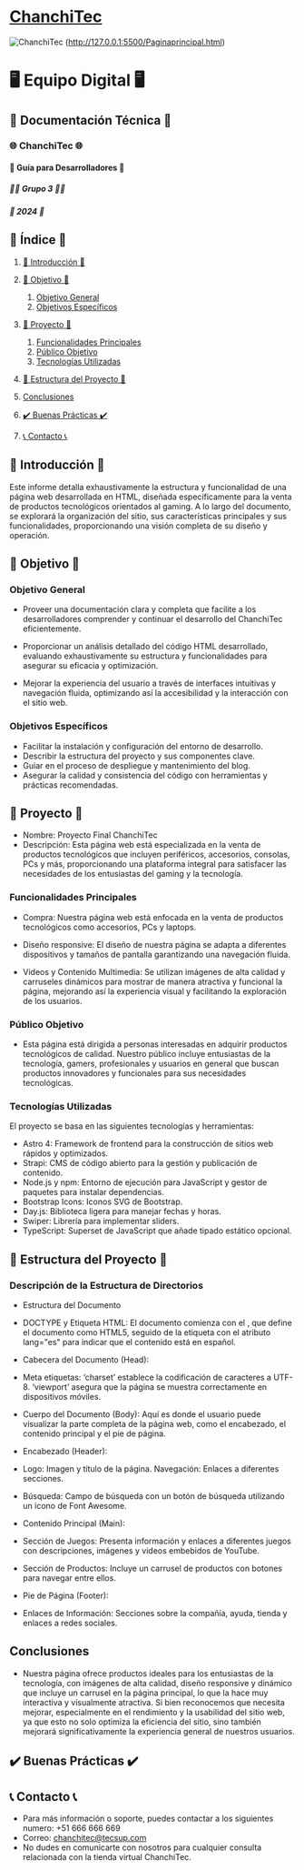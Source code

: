 # [ChanchiTec](http://127.0.0.1:5500/Paginaprincipal.html)

![ChanchiTec](https://i.postimg.cc/xdyZQgFR/Captura-de-pantalla-2024-07-08-021759.png)
(http://127.0.0.1:5500/Paginaprincipal.html)

# 🖥️ Equipo Digital 🖥️

## 📄 Documentación Técnica 📄

### 🌐 ChanchiTec 🌐
#### 📄 Guía para Desarrolladores 📄

##### 🧑‍💻 Grupo 3 🧑‍💻
##### 📅 2024 📅

## 📑 Índice 📑
1. [📄 Introducción 📄](#📄-introducción-📄)
2. [🎯 Objetivo 🎯](#🎯-objetivo-🎯)
   1. [Objetivo General](#objetivo-general)
   2. [Objetivos Específicos](#objetivos-específicos)
3. [🚀 Proyecto 🚀](#🚀-proyecto-🚀)
   1. [Funcionalidades Principales](#funcionalidades-principales)
   2. [Público Objetivo](#público-objetivo)
   3. [Tecnologías Utilizadas](#tecnologías-utilizadas)
4. [📂 Estructura del Proyecto 📂](#📂-estructura-del-proyecto-📂)

5. [Conclusiones](#Conclusiones)
6. [✔️ Buenas Prácticas ✔️](#✔️-buenas-prácticas-✔️)
7. [📞 Contacto 📞](#📞-contacto-📞)

## 📄 Introducción 📄

Este informe detalla exhaustivamente la estructura y funcionalidad de una página web desarrollada en HTML, diseñada específicamente para la venta de productos tecnológicos orientados al gaming. A lo largo del documento, se explorará la organización del sitio, sus características principales y sus funcionalidades, proporcionando una visión completa de su diseño y operación.

## 🎯 Objetivo 🎯

### Objetivo General
- Proveer una documentación clara y completa que facilite a los desarrolladores comprender y continuar el desarrollo del ChanchiTec eficientemente.

- Proporcionar un análisis detallado del código HTML desarrollado, evaluando exhaustivamente su estructura y funcionalidades para asegurar su eficacia y optimización.

- Mejorar la experiencia del usuario a través de interfaces intuitivas y navegación fluida, optimizando así la accesibilidad y la interacción con el sitio web.


### Objetivos Específicos
- Facilitar la instalación y configuración del entorno de desarrollo.
- Describir la estructura del proyecto y sus componentes clave.
- Guiar en el proceso de despliegue y mantenimiento del blog.
- Asegurar la calidad y consistencia del código con herramientas y prácticas recomendadas.

## 🚀 Proyecto 🚀
- Nombre: Proyecto Final ChanchiTec
- Descripción: Esta página web está especializada en la venta de productos tecnológicos que incluyen periféricos, accesorios, consolas, PCs y más, proporcionando una plataforma integral para satisfacer las necesidades de los entusiastas del gaming y la tecnología.

### Funcionalidades Principales
- Compra: Nuestra página web está enfocada en la venta de productos tecnológicos como accesorios, PCs y laptops. 

- Diseño responsive: El diseño de nuestra página se adapta a diferentes dispositivos y tamaños de pantalla garantizando una navegación fluida.

- Videos y Contenido Multimedia: Se utilizan imágenes de alta calidad y carruseles dinámicos para mostrar de manera atractiva y funcional la página, mejorando así la experiencia visual y facilitando la exploración de los usuarios.


### Público Objetivo
- Esta página está dirigida a personas interesadas en adquirir productos tecnológicos de calidad. Nuestro público incluye entusiastas de la tecnología, gamers, profesionales y usuarios en general que buscan productos innovadores y funcionales para sus necesidades tecnológicas.

### Tecnologías Utilizadas
El proyecto se basa en las siguientes tecnologías y herramientas:
- Astro 4: Framework de frontend para la construcción de sitios web rápidos y optimizados.
- Strapi: CMS de código abierto para la gestión y publicación de contenido.
- Node.js y npm: Entorno de ejecución para JavaScript y gestor de paquetes para instalar dependencias.
- Bootstrap Icons: Iconos SVG de Bootstrap.
- Day.js: Biblioteca ligera para manejar fechas y horas.
- Swiper: Librería para implementar sliders.
- TypeScript: Superset de JavaScript que añade tipado estático opcional.

## 📂 Estructura del Proyecto 📂

### Descripción de la Estructura de Directorios
- Estructura del Documento
- DOCTYPE y Etiqueta HTML:
El documento comienza con el <!DOCTYPE html>, que define el documento como HTML5, seguido de la etiqueta <html> con el atributo lang="es" para indicar que el contenido está en español.

- Cabecera del Documento (Head):
- Meta etiquetas: ‘charset’ establece la codificación de caracteres a UTF-8. ‘viewport’ asegura que la página se muestra correctamente en dispositivos móviles.

- Cuerpo del Documento (Body):
Aquí es donde el usuario puede visualizar la parte completa de la página web, como el encabezado, el contenido principal y el pie de página.

- Encabezado (Header):
-  Logo: Imagen y título de la página.
  Navegación: Enlaces a diferentes secciones.
-  Búsqueda: Campo de búsqueda con un botón de búsqueda utilizando un icono de Font Awesome.

- Contenido Principal (Main):
-  Sección de Juegos: Presenta información y enlaces a diferentes juegos con descripciones, imágenes y videos embebidos de YouTube.
-  Sección de Productos: Incluye un carrusel de productos con botones para navegar entre ellos.

- Pie de Página (Footer):
- Enlaces de Información: Secciones sobre la compañía, ayuda, tienda y enlaces a redes sociales.
## Conclusiones
- Nuestra página ofrece productos ideales para los entusiastas de la tecnología, con imágenes de alta calidad, diseño responsive y dinámico que incluye un carrusel en la página principal, lo que la hace muy interactiva y visualmente atractiva. Si bien reconocemos que necesita  mejorar, especialmente en el rendimiento y la usabilidad del sitio web, ya que esto  no solo optimiza la eficiencia del sitio, sino también mejorará significativamente la experiencia general de nuestros usuarios.

## ✔️ Buenas Prácticas ✔️

## 📞 Contacto 📞
- Para más información o soporte, puedes contactar a los siguientes numero:
+51 666 666 669
- Correo: chanchitec@tecsup.com
- No dudes en comunicarte con nosotros para cualquier consulta relacionada con la tienda virtual ChanchiTec.
